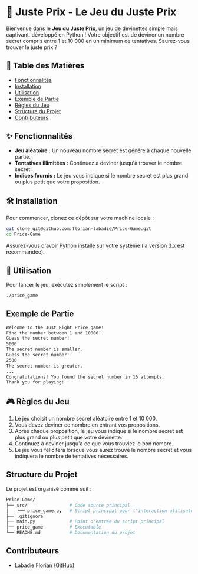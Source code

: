 # 🎯 Juste Prix - Le Jeu du Juste Prix

Bienvenue dans le **Jeu du Juste Prix**, un jeu de devinettes simple mais captivant, développé en Python ! Votre objectif est de deviner un nombre secret compris entre 1 et 10 000 en un minimum de tentatives. Saurez-vous trouver le juste prix ?

## 📜 Table des Matières

- [Fonctionnalités](#fonctionnalités)
- [Installation](#installation)
- [Utilisation](#utilisation)
- [Exemple de Partie](#exemple-de-partie)
- [Règles du Jeu](#règles-du-jeu)
- [Structure du Projet](#structure-du-projet)
- [Contributeurs](#contributeurs)

## ✨ Fonctionnalités

- **Jeu aléatoire :** Un nouveau nombre secret est généré à chaque nouvelle partie.
- **Tentatives illimitées :** Continuez à deviner jusqu'à trouver le nombre secret.
- **Indices fournis :** Le jeu vous indique si le nombre secret est plus grand ou plus petit que votre proposition.

## 🛠 Installation

Pour commencer, clonez ce dépôt sur votre machine locale :

```bash
git clone git@github.com:florian-labadie/Price-Game.git
cd Price-Game
```

Assurez-vous d'avoir Python installé sur votre système (la version 3.x est recommandée).

## 🚀 Utilisation

Pour lancer le jeu, exécutez simplement le script :

```bash
./price_game
```

## Exemple de Partie

```bash
Welcome to the Just Right Price game!
Find the number between 1 and 10000.
Guess the secret number!
5000
The secret number is smaller.
Guess the secret number!
2500
The secret number is greater.
...
Congratulations! You found the secret number in 15 attempts.
Thank you for playing!
```

## 🎮 Règles du Jeu

1. Le jeu choisit un nombre secret aléatoire entre 1 et 10 000.
2. Vous devez deviner ce nombre en entrant vos propositions.
3. Après chaque proposition, le jeu vous indique si le nombre secret est plus grand ou plus petit que votre devinette.
4. Continuez à deviner jusqu'à ce que vous trouviez le bon nombre.
5. Le jeu vous félicitera lorsque vous aurez trouvé le nombre secret et vous indiquera le nombre de tentatives nécessaires.

## Structure du Projet

Le projet est organisé comme suit :

``` bash
Price-Game/
├── src/                # Code source principal
│   └── price_game.py   # Script principal pour l'interaction utilisateur
├── .gitignore  
├── main.py             # Point d'entrée du script principal
├── price_game          # Executable
└── README.md           # Documentation du projet
```

## Contributeurs

- Labadie Florian ([GitHub](https://github.com/florian-labadie))
